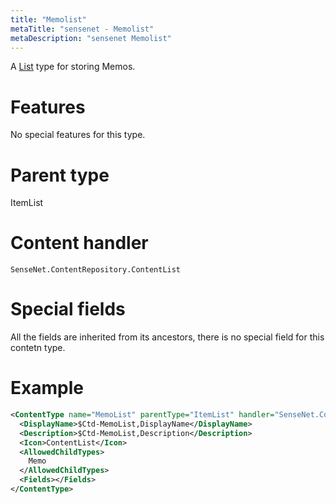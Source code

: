 ```yaml
---
title: "Memolist"
metaTitle: "sensenet - Memolist"
metaDescription: "sensenet Memolist"
---
```


A [List](/concepts/content-types/08-contentlist) type for storing Memos.

# Features

No special features for this type.

# Parent type

ItemList

# Content handler

`SenseNet.ContentRepository.ContentList`

# Special fields

All the fields are inherited from its ancestors, there is no special field for this contetn type.

# Example

```xml
<ContentType name="MemoList" parentType="ItemList" handler="SenseNet.ContentRepository.ContentList" xmlns="http://schemas.sensenet.com/SenseNet/ContentRepository/ContentTypeDefinition">
  <DisplayName>$Ctd-MemoList,DisplayName</DisplayName>
  <Description>$Ctd-MemoList,Description</Description>
  <Icon>ContentList</Icon>
  <AllowedChildTypes>
    Memo
  </AllowedChildTypes>
  <Fields></Fields>
</ContentType>
```
